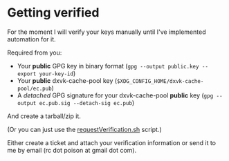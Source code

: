 # Getting verified

For the moment I will verify your keys manually until I've implemented automation for it.

Required from you:
- Your **public** GPG key in binary format (`gpg --output public.key --export your-key-id`)
- Your **public** dxvk-cache-pool  key (`$XDG_CONFIG_HOME/dxvk-cache-pool/ec.pub`)
- A *detached* GPG signature for your dxvk-cache-pool **public** key (`gpg --output ec.pub.sig --detach-sig ec.pub`)

And create a tarball/zip it.

(Or you can just use the [requestVerification.sh](requestVerification.sh) script.)

Either create a ticket and attach your verification information or send it to me by email (rc dot poison at gmail dot com).
